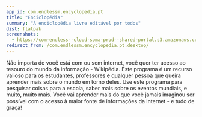 ```yaml
---
app_id: com.endlessm.encyclopedia.pt
title: "Enciclopédia"
summary: "A enciclopédia livre editável por todos"
dist: flatpak
screenshots:
  - https://com-endless--cloud-soma-prod--shared-portal.s3.amazonaws.com/apps.336.screenshots.41402e3a-3f4e-4371-9192-b89bc52d0439_201904031848891313.png
redirect_from: /com.endlessm.encyclopedia.pt.desktop/
---
```


<p>Não importa de você está com ou sem internet, você quer ter  acesso ao tesouro do mundo da informação - Wikipédia. Este programa é um recurso valioso para os estudantes, professores e qualquer pessoa que queira aprender mais sobre o mundo em torno deles. Use este programa para pesquisar coisas para a escola, saber mais sobre os eventos mundiais, e muito, muito mais. Você vai aprender mais do que você jamais imaginou ser possível com o acesso à maior fonte de informações da Internet - e tudo de graça!</p>